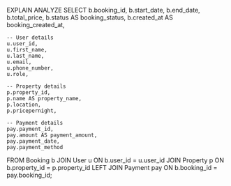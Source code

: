 EXPLAIN ANALYZE
SELECT 
    b.booking_id,
    b.start_date,
    b.end_date,
    b.total_price,
    b.status AS booking_status,
    b.created_at AS booking_created_at,

    -- User details
    u.user_id,
    u.first_name,
    u.last_name,
    u.email,
    u.phone_number,
    u.role,

    -- Property details
    p.property_id,
    p.name AS property_name,
    p.location,
    p.pricepernight,

    -- Payment details
    pay.payment_id,
    pay.amount AS payment_amount,
    pay.payment_date,
    pay.payment_method

FROM Booking b
JOIN User u ON b.user_id = u.user_id
JOIN Property p ON b.property_id = p.property_id
LEFT JOIN Payment pay ON b.booking_id = pay.booking_id;
